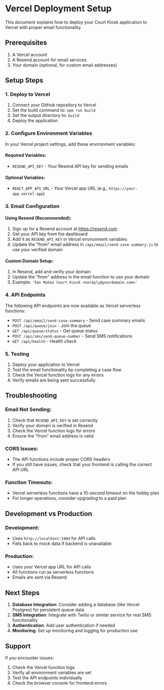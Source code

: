 # Vercel Deployment Setup

This document explains how to deploy your Court Kiosk application to Vercel with proper email functionality.

## Prerequisites

1. A Vercel account
2. A Resend account for email services
3. Your domain (optional, for custom email addresses)

## Setup Steps

### 1. Deploy to Vercel

1. Connect your GitHub repository to Vercel
2. Set the build command to: `npm run build`
3. Set the output directory to: `build`
4. Deploy the application

### 2. Configure Environment Variables

In your Vercel project settings, add these environment variables:

#### Required Variables:
- `RESEND_API_KEY` - Your Resend API key for sending emails

#### Optional Variables:
- `REACT_APP_API_URL` - Your Vercel app URL (e.g., `https://your-app.vercel.app`)

### 3. Email Configuration

#### Using Resend (Recommended):
1. Sign up for a Resend account at https://resend.com
2. Get your API key from the dashboard
3. Add it as `RESEND_API_KEY` in Vercel environment variables
4. Update the "from" email address in `/api/email/send-case-summary.js` to use your verified domain

#### Custom Domain Setup:
1. In Resend, add and verify your domain
2. Update the "from" address in the email function to use your domain
3. Example: `'San Mateo Court Kiosk <noreply@yourdomain.com>'`

### 4. API Endpoints

The following API endpoints are now available as Vercel serverless functions:

- `POST /api/email/send-case-summary` - Send case summary emails
- `POST /api/queue/join` - Join the queue
- `GET /api/queue/status` - Get queue status
- `POST /api/sms/send-queue-number` - Send SMS notifications
- `GET /api/health` - Health check

### 5. Testing

1. Deploy your application to Vercel
2. Test the email functionality by completing a case flow
3. Check the Vercel function logs for any errors
4. Verify emails are being sent successfully

## Troubleshooting

### Email Not Sending:
1. Check that `RESEND_API_KEY` is set correctly
2. Verify your domain is verified in Resend
3. Check the Vercel function logs for errors
4. Ensure the "from" email address is valid

### CORS Issues:
- The API functions include proper CORS headers
- If you still have issues, check that your frontend is calling the correct API URL

### Function Timeouts:
- Vercel serverless functions have a 10-second timeout on the hobby plan
- For longer operations, consider upgrading to a paid plan

## Development vs Production

### Development:
- Uses `http://localhost:1904` for API calls
- Falls back to mock data if backend is unavailable

### Production:
- Uses your Vercel app URL for API calls
- All functions run as serverless functions
- Emails are sent via Resend

## Next Steps

1. **Database Integration**: Consider adding a database (like Vercel Postgres) for persistent queue data
2. **SMS Integration**: Integrate with Twilio or similar service for real SMS functionality
3. **Authentication**: Add user authentication if needed
4. **Monitoring**: Set up monitoring and logging for production use

## Support

If you encounter issues:
1. Check the Vercel function logs
2. Verify all environment variables are set
3. Test the API endpoints individually
4. Check the browser console for frontend errors
